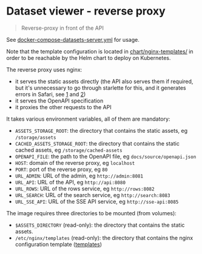 # Dataset viewer - reverse proxy

> Reverse-proxy in front of the API

See [docker-compose-datasets-server.yml](../../tools/docker-compose-datasets-server.yml) for usage.

Note that the template configuration is located in [chart/nginx-templates/](../../chart/nginx-templates/) in order to be reachable by the Helm chart to deploy on Kubernetes.

The reverse proxy uses nginx:

- it serves the static assets directly (the API also serves them if required, but it's unnecessary to go through starlette for this, and it generates errors in Safari, see [1](https://github.com/encode/starlette/issues/950) and [2](https://developer.apple.com/library/archive/documentation/AppleApplications/Reference/SafariWebContent/CreatingVideoforSafarioniPhone/CreatingVideoforSafarioniPhone.html#//apple_ref/doc/uid/TP40006514-SW6))
- it serves the OpenAPI specification
- it proxies the other requests to the API

It takes various environment variables, all of them are mandatory:

- `ASSETS_STORAGE_ROOT`: the directory that contains the static assets, eg `/storage/assets`
- `CACHED_ASSETS_STORAGE_ROOT`: the directory that contains the static cached assets, eg `/storage/cached-assets`
- `OPENAPI_FILE`: the path to the OpenAPI file, eg `docs/source/openapi.json`
- `HOST`: domain of the reverse proxy, eg `localhost`
- `PORT`: port of the reverse proxy, eg `80`
- `URL_ADMIN`: URL of the admin, eg `http://admin:8081`
- `URL_API`: URL of the API, eg `http://api:8080`
- `URL_ROWS`: URL of the rows service, eg `http://rows:8082`
- `URL_SEARCH`: URL of the search service, eg `http://search:8083`
- `URL_SSE_API`: URL of the SSE API service, eg `http://sse-api:8085`

The image requires three directories to be mounted (from volumes):

- `$ASSETS_DIRECTORY` (read-only): the directory that contains the static assets.
- `/etc/nginx/templates` (read-only): the directory that contains the nginx configuration template ([templates](./templates/))

